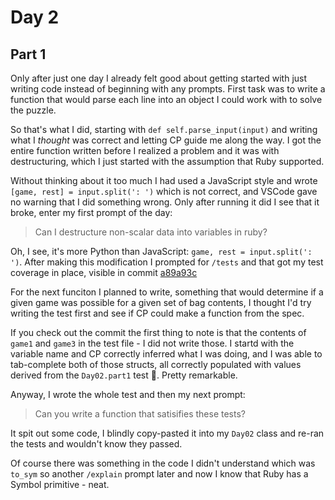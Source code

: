 # Day 2

## Part 1

Only after just one day I already felt good about getting started with just writing code instead of beginning with any
prompts. First task was to write a function that would parse each line into an object I could work with to solve
the puzzle.

So that's what I did, starting with `def self.parse_input(input)` and writing what I _thought_ was correct and letting
CP guide me along the way. I got the entire function written before I realized a problem and it was with destructuring,
which I just started with the assumption that Ruby supported.

Without thinking about it too much I had used a JavaScript style and wrote `[game, rest] = input.split(': ')` which is
not correct, and VSCode gave no warning that I did something wrong. Only after running it did I see that it broke, enter
my first prompt of the day:

> Can I destructure non-scalar data into variables in ruby?

Oh, I see, it's more Python than JavaScript: `game, rest = input.split(': ')`. After making this modification I prompted
for `/tests` and that got my test coverage in place, visible in commit [a89a93c](https://github.com/baileyp/advent-of-code-2023/commit/a89a93c)

For the next funciton I planned to write, something that would determine if a given game was possible for a given set of
bag contents, I thought I'd try writing the test first and see if CP could make a function from the spec.

If you check out the commit []() the first thing to note is that the contents of `game1` and `game3` in the test file -
I did not write those. I startd with the variable name and CP correctly inferred what I was doing, and I was able to
tab-complete both of those structs, all correctly populated with values derived from the `Day02.part1` test 🤯. Pretty
remarkable.

Anyway, I wrote the whole test and then my next prompt:

> Can you write a function that satisifies these tests?

It spit out some code, I blindly copy-pasted it into my `Day02` class and re-ran the tests and wouldn't know they
passed.

Of course there was something in the code I didn't understand which was `to_sym` so another `/explain` prompt later and
now I know that Ruby has a Symbol primitive - neat.
